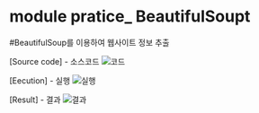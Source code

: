 # module pratice_ BeautifulSoupt
#BeautifulSoup를 이용하여 웹사이트 정보 추출

[Source code] - 소스코드
![코드](https://user-images.githubusercontent.com/70150896/197973530-9be591d3-1a40-441c-89a9-c8a98a7297ad.png)

[Eecution] - 실행
![실행](https://user-images.githubusercontent.com/70150896/197973547-98002a3e-c95f-46da-a6bb-ad1c9ab97511.png)

[Result] - 결과
![결과](https://user-images.githubusercontent.com/70150896/197973562-7fc7579b-ec2e-4daf-be11-7dc1763e85e4.png)
